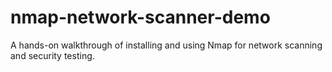 # nmap-network-scanner-demo
 A hands-on walkthrough of installing and using Nmap for network scanning and security testing.
